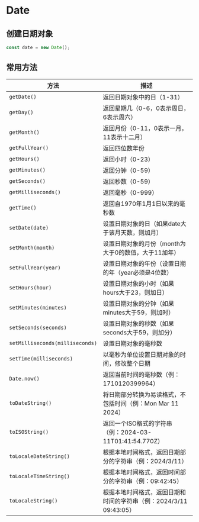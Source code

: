 # Date

## 创建日期对象

```js
const date = new Date();
```

## 常用方法

| 方法                            | 描述                                                               |
| ------------------------------- | ------------------------------------------------------------------ |
| `getDate()`                     | 返回日期对象中的日（1-31）                                         |
| `getDay()`                      | 返回星期几（0-6，0表示周日，6表示周六）                            |
| `getMonth()`                    | 返回月份（0-11，0表示一月，11表示十二月）                          |
| `getFullYear()`                 | 返回四位数年份                                                     |
| `getHours()`                    | 返回小时（0-23）                                                   |
| `getMinutes()`                  | 返回分钟（0-59）                                                   |
| `getSeconds()`                  | 返回秒数（0-59）                                                   |
| `getMilliseconds()`             | 返回毫秒（0-999）                                                  |
| `getTime()`                     | 返回自1970年1月1日以来的毫秒数                                     |
| `setDate(date)`                 | 设置日期对象的日（如果date大于该月天数，则加月）                   |
| `setMonth(month)`               | 设置日期对象的月份（month为大于0的数值，大于11加年）               |
| `setFullYear(year)`             | 设置日期对象的年份（设置日期的年（year必须是4位数）                |
| `setHours(hour)`                | 设置日期对象的小时（如果hours大于23，则加日）                      |
| `setMinutes(minutes)`           | 设置日期对象的分钟（如果minutes大于59，则加时）                    |
| `setSeconds(seconds)`           | 设置日期对象的秒数（如果seconds大于59，则加分）                    |
| `setMilliseconds(milliseconds)` | 设置日期对象的毫秒数                                               |
| `setTime(milliseconds)`         | 以毫秒为单位设置日期对象的时间，修改整个日期                       |
| `Date.now()`                    | 返回当前时间的毫秒数（例：1710120399964）                          |
| `toDateString()`                | 将日期部分转换为易读格式，不包括时间（例：Mon Mar 11 2024）        |
| `toISOString()`                 | 返回一个ISO格式的字符串（例：2024-03-11T01:41:54.770Z）            |
| `toLocaleDateString()`          | 根据本地时间格式，返回日期部分的字符串（例：2024/3/11）            |
| `toLocaleTimeString()`          | 根据本地时间格式，返回时间部分的字符串（例：09:42:45）             |
| `toLocaleString()`              | 根据本地时间格式，返回日期和时间的字符串（例：2024/3/11 09:43:05） |
